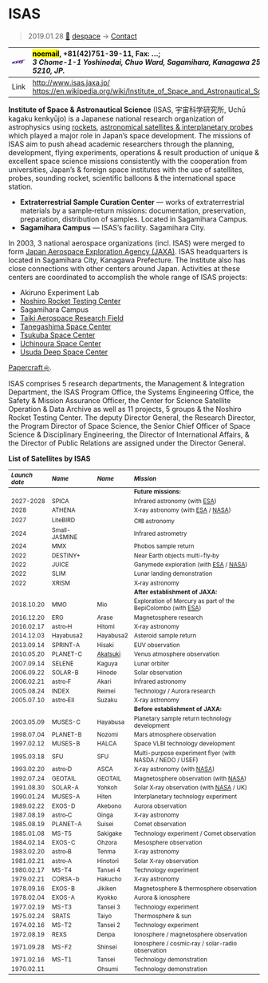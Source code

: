 # ISAS
> 2019.01.28 [🚀](../index/index.md) [despace](index.md) → [Contact](contact.md)

|[![](f/contact/i/isas_logo1_thumb.jpg)](f/contact/i/isas_logo1.png)|<mark>noemail</mark>, +81(42)751-39-11, Fax: …;<br> *3 Chome-1-1 Yoshinodai, Chuo Ward, Sagamihara, Kanagawa 252-5210, JP.*|
|:--|:--|
|Link|<http://www.isas.jaxa.jp/><br> <https://en.wikipedia.org/wiki/Institute_of_Space_and_Astronautical_Science>|

**Institute of Space & Astronautical Science** (ISAS, 宇宙科学研究所, Uchū kagaku kenkyūjo) is a Japanese national research organization of astrophysics using [rockets](lv.md), [astronomical satellites & interplanetary probes](sc.md) which played a major role in Japan’s space development. The missions of ISAS aim to push ahead academic researchers through the planning, development, flying experiments, operations & result production of unique & excellent space science missions consistently with the cooperation from universities, Japan’s & foreign space institutes with the use of satellites, probes, sounding rocket, scientific balloons & the international space station.

   - **Extraterrestrial Sample Curation Center** — works of extraterrestrial materials by a sample‑return missions: documentation, preservation, preparation, distribution of samples. Located in Sagamihara Campus.
   - **Sagamihara Campus** — ISAS’s facility. Sagamihara City.

In 2003, 3 national aerospace organizations (incl. ISAS) were merged to form [Japan Aerospace Exploration Agency (JAXA)](zz_jaxa.md). ISAS headquarters is located in Sagamihara City, Kanagawa Prefecture. The Institute also has close connections with other centers around Japan. Activities at these centers are coordinated to accomplish the whole range of ISAS projects:

   - Akiruno Experiment Lab
   - [Noshiro Rocket Testing Center](zz_noshiro_rtc.md)
   - Sagamihara Campus
   - [Taiki Aerospace Research Field](taiki.md)
   - [Tanegashima Space Center](tanegashima.md)
   - [Tsukuba Space Center](zz_tsukuba_sc.md)
   - [Uchinoura Space Center](uchinoura.md)
   - [Usuda Deep Space Center](udsc.md)

<p style="page-break-after:always"> </p>

[Papercraft ⎆](http://www.isas.jaxa.jp/en/gallery/papercrafts/).

ISAS comprises 5 research departments, the Management & Integration Department, the ISAS Program Office, the Systems Engineering Office, the Safety & Mission Assurance Officer, the Center for Science Satellite Operation & Data Archive as well as 11 projects, 5 groups & the Noshiro Rocket Testing Center. The deputy Director General, the Research Director, the Program Director of Space Science, the Senior Chief Officer of Space Science & Disciplinary Engineering, the Director of International Affairs, & the Director of Public Relations are assigned under the Director General.

**List of Satellites by ISAS**

<small>

|*Launch date*|*Name*|*Name*|*Mission*|
|:--|:--|:--|:--|
| | | |**Future missions:**|
|2027-2028|SPICA| |Infrared astronomy (with [ESA](zz_esa.md))|
|2028|ATHENA| |X‑ray astronomy (with [ESA](zz_esa.md) / [NASA](zz_nasa.md))|
|2027|LiteBIRD| |C㎆ astronomy|
|2024|Small-JASMINE| |Infrared astrometry|
|2024|MMX| |Phobos sample return|
|2022|DESTINY+| |Near Earth objects multi-fly‑by|
|2022|JUICE| |Ganymede exploration (with [ESA](zz_esa.md) / [NASA](zz_nasa.md))|
|2022|SLIM| |Lunar landing demonstration|
|2022|XRISM| |X‑ray astronomy|
| | | |**After establishment of JAXA:**|
|2018.10.20|MMO|Mio|Exploration of Mercury as part of the BepiColombo (with [ESA](zz_esa.md))|
|2016.12.20|ERG|Arase|Magnetosphere research|
|2016.02.17|astro‑H|Hitomi|X‑ray astronomy|
|2014.12.03|Hayabusa2|Hayabusa2|Asteroid sample return|
|2013.09.14|SPRINT-A|Hisaki|EUV observation|
|2010.05.20|PLANET-C|[Akatsuki](Akatsuki.md)|Venus atmosphere observation|
|2007.09.14|SELENE|Kaguya|Lunar orbiter|
|2006.09.22|SOLAR-B|Hinode|Solar observation|
|2006.02.21|astro‑F|Akari|Infrared astronomy|
|2005.08.24|INDEX|Reimei|Technology / Aurora research|
|2005.07.10|astro‑EII|Suzaku|X‑ray astronomy|
| | | |**Before establishment of JAXA:**|
|2003.05.09|MUSES-C|Hayabusa|Planetary sample return technology development|
|1998.07.04|PLANET-B|Nozomi|Mars atmosphere observation|
|1997.02.12|MUSES-B|HALCA|Space VLBI technology development|
|1995.03.18|SFU|SFU|Multi-purpose experiment flyer (with NASDA / NEDO / USEF)|
|1993.02.20|astro‑D|ASCA|X‑ray astronomy (with [NASA](zz_nasa.md))|
|1992.07.24|GEOTAIL|GEOTAIL|Magnetosphere observation (with [NASA](zz_nasa.md))|
|1991.08.30|SOLAR-A|Yohkoh|Solar X‑ray observation (with [NASA](zz_nasa.md) / UK)|
|1990.01.24|MUSES-A|Hiten|Interplanetary technology experiment|
|1989.02.22|EXOS-D|Akebono|Aurora observation|
|1987.08.19|astro‑C|Ginga|X‑ray astronomy|
|1985.08.19|PLANET-A|Suisei|Comet observation|
|1985.01.08|MS-T5|Sakigake|Technology experiment / Comet observation|
|1984.02.14|EXOS-C|Ohzora|Mesosphere observation|
|1983.02.20|astro‑B|Tenma|X‑ray astronomy|
|1981.02.21|astro‑A|Hinotori|Solar X‑ray observation|
|1980.02.17|MS-T4|Tansei 4|Technology experiment|
|1979.02.21|CORSA-b|Hakucho|X‑ray astronomy|
|1978.09.16|EXOS-B|Jikiken|Magnetosphere & thermosphere observation|
|1978.02.04|EXOS-A|Kyokko|Aurora & ionosphere|
|1977.02.19|MS-T3|Tansei 3|Technology experiment|
|1975.02.24|SRATS|Taiyo|Thermosphere & sun|
|1974.02.16|MS-T2|Tansei 2|Technology experiment|
|1972.08.19|REXS|Denpa|Ionosphere / magnetosphere observation|
|1971.09.28|MS-F2|Shinsei|Ionosphere / cosmic‑ray / solar-radio observation|
|1971.02.16|MS-T1|Tansei|Technology demonstration|
|1970.02.11| |Ohsumi|Technology demonstration|

</small>
